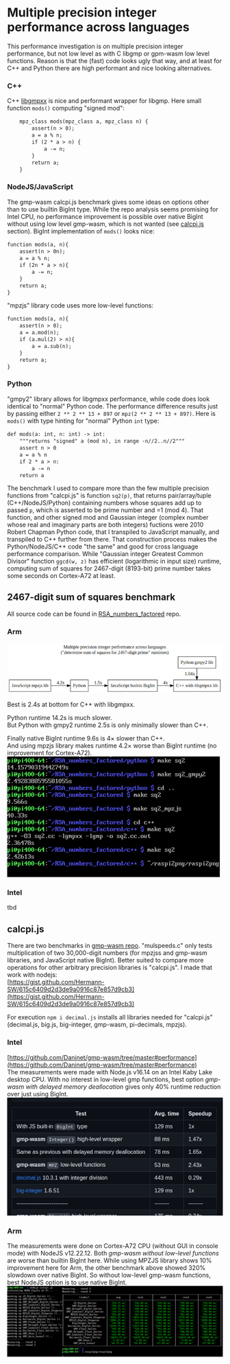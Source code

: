# Multiple precision integer performance across languages

This performance investigation is on multiple precision integer performance, but not low level as with C libgmp or gpm-wasm low level functions. Reason is that the (fast) code looks ugly that way, and at least for C++ and Python there are high performant and nice looking alternatives.

### C++
C++ [libgmpxx](https://gmplib.org/manual/C_002b_002b-Class-Interface) is nice and performant wrapper for libgmp. Here small function ```mods()``` computing "signed mod":
```
    mpz_class mods(mpz_class a, mpz_class n) {
        assert(n > 0);
        a = a % n;
        if (2 * a > n) {
            a -= n;
        }
        return a;
    }
```


### NodeJS/JavaScript

The gmp-wasm calcpi.js benchmark gives some ideas on options other than to use builtin BigInt type. While the repo analysis seems promising for Intel CPU, no performance improvement is possible over native BigInt without using low level gmp-wasm, which is not wanted (see [calcpi.js](#calcpijs) section). BigInt implementation of ```mods()``` looks nice:
```
function mods(a, n){
    assert(n > 0n);
    a = a % n;
    if (2n * a > n){
        a -= n;
    }
    return a;
}
```
"mpzjs" library code uses more low-level functions:  
```
function mods(a, n){
    assert(n > 0);
    a = a.mod(n);
    if (a.mul(2) > n){
        a = a.sub(n);
    }
    return a;
}
```


### Python
"gmpy2" library allows for libgmpxx performance, while code does look identical to "normal" Python code. The performance difference results just by passing either ```2 ** 2 ** 13 + 897``` or ```mpz(2 ** 2 ** 13 + 897)```. Here is ```mods()``` with type hinting for "normal" Python ```int``` type:
```
def mods(a: int, n: int) -> int:
    """returns "signed" a (mod n), in range -n//2..n//2"""
    assert n > 0
    a = a % n
    if 2 * a > n:
        a -= n
    return a
```


The benchmark I used to compare more than the few multiple precision functions from "calcpi.js" is function ```sq2(p)```, that returns pair/array/tuple (C++/NodeJS/Python) containing numbers whose squares add up to passed ```p```, which is asserted to be prime number and =1 (mod 4). That function, and other signed mod and Gaussian integer (complex number whose real and imaginary parts are both integers) fuctions were 2010 Robert Chapman Python code, that I transpiled to JavaScript manually, and transpiled to C++ further from there. That construction process makes the Python/NodeJS/C++ code "the same" and good for cross language performance comparison. While "Gaussian integer Greatest Common Divisor" function ```ggcd(w, z)``` has efficient (logarithmic in input size) runtime, computing sum of squares for 2467-digit (8193-bit) prime number takes some seconds on Cortex-A72 at least.

## 2467-digit sum of squares benchmark

All source code can be found in [RSA_numbers_factored](https://github.com/Hermann-SW/RSA_numbers_factored) repo.

### Arm
![2466-digit.python_nodejs_cpp.graphviz.jpg](2466-digit.python_nodejs_cpp.graphviz.jpg)  

Best is 2.4s at bottom for C++ with libgmpxx.  

Python runtime 14.2s is much slower.  
But Python with gmpy2 runtime 2.5s is only minimally slower than C++.  

Finally native BigInt runtime 9.6s is 4× slower than C++.  
And using mpzjs library makes runtime 4.2× worse than BigInt runtime (no improvement for Cortex-A72).
![2466-digit.python_nodejs_cpp.jpg](2466-digit.python_nodejs_cpp.jpg)

### Intel
tbd

## calcpi.js

There are two benchmarks in [gmp-wasm repo](https://github.com/Daninet/gmp-wasm/tree/master/benchmark). "mulspeeds.c" only tests multiplication of two 30,000-digit numbers (for mpzjss and gmp-wasm libraries, and JavaScript native BigInt). Better suited to compare more operations for other arbitrary precision libraries is "calcpi.js". I made that work with nodejs:  
[https://gist.github.com/Hermann-SW/615c6409d2d3de9a0916c87e857d9cb3](https://gist.github.com/Hermann-SW/615c6409d2d3de9a0916c87e857d9cb3)

For execution ```npm i decimal.js``` installs all libraries needed for "calcpi.js" (decimal.js, big.js, big-integer, gmp-wasm, pi-decimals, mpzjs).

### Intel

[https://github.com/Daninet/gmp-wasm/tree/master#performance](https://github.com/Daninet/gmp-wasm/tree/master#performance)  
The measurements were made with Node.js v16.14 on an Intel Kaby Lake desktop CPU. With no interest in low-level gmp functions, best option *gmp-wasm with delayed memory deallocation* gives only 40% runtime reduction over just using BigInt.  
![gmp-wasm.performance.jpg](gmp-wasm.performance.jpg)  
### Arm 
The measurements were done on Cortex-A72 CPU (without GUI in console mode) with NodeJS v12.22.12. Both *gmp-wasm without low-level functions* are worse than builtin BigInt here. While using MPZJS library shows 10% improvement here for Arm, the other benchmark above showed 320% slowdown over native BigInt. So without low-level gmp-wasm functions, best NodeJS option is to use native BigInt.
![calcpi.js.jpg](calcpi.js.jpg)





